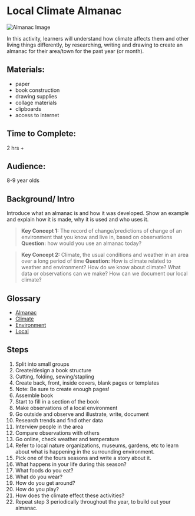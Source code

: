 # Local Climate Almanac
![Almanac Image](https://media.mnn.com/assets/images/2012/09/FarmersAlmanac_m_0918.jpg.560x0_q80_crop-smart.jpg "Image of Almanacs")

In this activity, learners will understand how climate affects them and other living things differently, by researching, writing and drawing to create an almanac for their area/town for the past year (or month). 

## Materials: 
* paper
* book construction
* drawing supplies
* collage materials
* clipboards
* access to internet

## Time to Complete: 
2 hrs +

## Audience: 
8-9 year olds

## Background/ Intro
Introduce what an almanac is and how it was developed. Show an example and explain how it is made, why it is used and who uses it. 

> **Key Concept 1:** The record of change/predictions of change of an environment that you know and live in, based on observations
**Question:** how would you use an almanac today? 

> **Key Concept 2:** Climate, the usual conditions and weather in an area over a long period of time
**Question:** How is climate related to weather and environment? How do we know about climate? What data or observations can we make? How can we document our local climate? 

## Glossary
* [Almanac](http://www.dictionary.com/browse/almanac)
* [Climate](http://www.dictionary.com/browse/climate?s=t)
* [Environment](http://www.dictionary.com/browse/environment?s=t)
* [Local](http://www.dictionary.com/browse/local?s=t)

## Steps
1. Split into small groups
2. Create/design a book structure
  1. Cutting, folding, sewing/stapling
  2. Create back, front, inside covers, blank pages or templates
  3. Note: Be sure to create enough pages!
3. Assemble book
4. Start to fill in a section of the book
  1. Make observations of a local environment
  2. Go outside and observe and illustrate, write, document
5. Research trends and find other data
  1. Interview people in the area
  2. Compare observations with others
  3. Go online, check weather and temperature 
  4. Refer to local nature organizations, museums, gardens, etc to learn about what is happening in the surrounding environment. 
6. Pick one of the fours seasons and write a story about it.
  1. What happens in your life during this season? 
  2. What foods do you eat? 
  3. What do you wear? 
  4. How do you get around?
  5. How do you play? 
  6. How does the climate effect these activities?
 7. Repeat step 3 periodically throughout the year, to build out your almanac.

